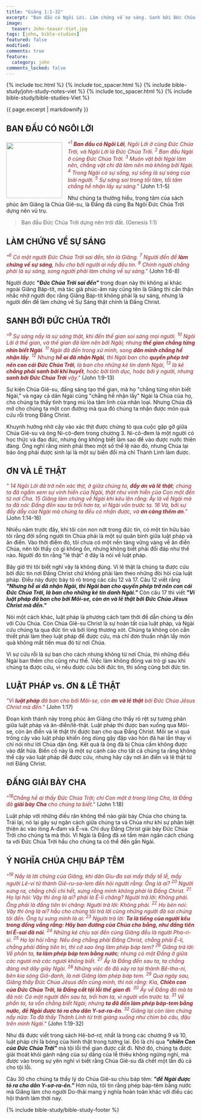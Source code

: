 ```yaml
---
title: "Giăng 1:1-32"
excerpt: "Ban đầu có Ngôi Lời. Làm chứng về sự sáng. Sanh bởi Đức Chúa Trời. Ơn và lẽ thật. Luật pháp vs. ơn & lẽ thật. Đấng giải bày Cha. Ý nghĩa Chúa chịu báp têm."
image:
  teaser: John-teaser-Viet.jpg
tags: [john, bible-studies]
featured: false
modified:
comments: true
feature:
  category: john
comments_locked: false
---
```


{% include toc.html %}
{% include toc_spacer.html %}
{% include bible-study/john-study-notes-viet %}
{% include toc_spacer.html %}
{% include bible-study/bible-studies-Viet %}

{{ page.excerpt | markdownify }}

## BAN ĐẦU CÓ NGÔI LỜI

<div>
<p>
<img alt src="{{ site.url }}/assets/images/John-teaser-Viet.jpg" style="border: 0px none; margin: 7px 15px 0px 0px; max-width: 100%; height: 148px; padding: 0px; float: left;">
    <span style="color: rgb(159, 29, 33);"><i>"<sup>1</sup> <strong>Ban đầu có Ngôi Lời</strong>, Ngôi Lời ở cùng Ðức Chúa Trời, và Ngôi Lời là Ðức Chúa Trời.  <sup>2</sup> Ban đầu Ngài ở cùng Ðức Chúa Trời.  <sup>3</sup> Muôn vật bởi Ngài làm nên, chẳng vật chi đã làm nên mà không bởi Ngài.  <sup>4</sup> Trong Ngài có sự sống, sự sống là sự sáng của loài người.  <sup>5</sup> Sự sáng soi trong tối tăm, tối tăm chẳng hề nhận lấy sự sáng."</i></span> (John 1:1-5)</p></div>

Như chúng ta thường hiểu, trọng tâm của sách phúc âm Giăng là Chúa Giê-su, là Đấng đã cùng Ba Ngôi Đức Chúa Trời dựng nên vũ trụ.

> Ban đầu Ðức Chúa Trời dựng nên trời đất. (Genesis 1:1)

## LÀM CHỨNG VỀ SỰ SÁNG

<span style="color: rgb(159, 29, 33);">
<i>"<sup>6</sup> Có một người Ðức Chúa Trời sai đến, tên là Giăng.  <sup>7</sup> Người đến để <strong>làm chứng về sự sáng</strong>, hầu cho bởi người ai nấy đều tin.  <sup>8</sup> Chính người chẳng phải là sự sáng, song người phải làm chứng về sự sáng."</i></span> (John 1:6-8)

Người được ***"Đức Chúa Trời sai đến"*** trong đoạn này thì không ai khác ngoài Giăng Báp-tít, mà tác giả phúc-âm này cũng tên là Giăng thì cẩn thận nhắc nhở người đọc rằng Giăng Báp-tít không phải là sự sáng, nhưng là người đến để làm chứng về Sự Sáng thật chính là Đấng Christ.

## SANH BỞI ĐỨC CHÚA TRỜI

<span style="color: rgb(159, 29, 33);">
<i>"<sup>9</sup> Sự sáng nầy là sự sáng thật, khi đến thế gian soi sáng mọi người.  <sup>10</sup> Ngôi Lời ở thế gian, và thế gian đã làm nên bởi Ngài; nhưng <strong>thế gian chẳng từng nhìn biết Ngài</strong>.  <sup>11</sup> Ngài đã đến trong xứ mình, song <strong>dân mình chẳng hề nhận lấy</strong>.  <sup>12</sup> Nhưng <strong>hễ ai đã nhận Ngài</strong>, thì Ngài ban cho <strong>quyền phép trở nên con cái Ðức Chúa Trời</strong>, là ban cho những kẻ tin danh Ngài,  <sup>13</sup> là kẻ <strong>chẳng phải sanh bởi khí huyết</strong>, hoặc bởi tình dục, hoặc bởi ý người, nhưng <strong>sanh bởi Ðức Chúa Trời</strong> vậy."</i></span> (John 1:9-13)

Sự kiện Chúa Giê-su, đấng sáng tạo thế gian, mà họ "chẳng từng nhìn biết Ngài," và ngay cả dân Ngài cũng "chẳng hề nhận lấy" Ngài là Chúa của họ, cho chúng ta thấy tình trạng mù lòa tâm linh của nhân loại. Nhưng Chúa đã mở cho chúng ta một con đường mà qua đó chúng ta nhận được món quà cứu rỗi trong Đấng Christ.

Khuynh hướng nhờ cậy vào xác thịt được chứng tỏ qua cuộc gặp gỡ giữa Chúa Giê-su và ông Ni-cô-đem trong chương 3. Ni-cô-đem là một người có học thức và đạo đức, nhưng ông không biết làm sao để vào được nước thiên đàng. Ông nghĩ rằng mình phải theo một số thể lệ nào đó, nhưng Chúa lại bảo ông phải được sinh lại là một sự biến đổi mà chỉ Thánh Linh làm được.

## ƠN VÀ LẼ THẬT

<span style="color: rgb(159, 29, 33);">
<i>" 14 Ngôi Lời đã trở nên xác thịt, ở giữa chúng ta, <strong>đầy ơn và lẽ thật</strong>; chúng ta đã ngắm xem sự vinh hiển của Ngài, thật như vinh hiển của Con một đến từ nơi Cha.  15 Giăng làm chứng về Ngài khi kêu lên rằng: Ấy là về Ngài mà ta đã nói: Ðấng đến sau ta trổi hơn ta, vì Ngài vốn trước ta.  16 Vả, bởi sự đầy dẫy của Ngài mà chúng ta đều có nhận được, và <strong>ơn càng thêm ơn</strong>."</i></span> (John 1:14-16)

Nhiều năm trước đây, khi tôi còn non nớt trong đức tin, có một tín hữu bảo tôi rằng đời sống người tin Chúa phải là một sự quân bình giữa luật pháp và ân điển. Vào thời điểm đó, tôi chưa có một nền tảng vững vàng về ân điển Chúa, nên tôi thấy có gì không ổn, nhưng không biết phải đối đáp như thế nào. Người đó tin rằng "lẽ thật" ở đây là nói về luật pháp.

Bây giờ thì tôi biết nghĩ vậy là không đúng. Vì lẽ thật là chúng ta được cứu bời đức tin nơi Đấng Christ chứ không phải làm theo những đòi hỏi của luật pháp. Điều này được bày tỏ rõ trong các câu 12 và 17. Câu 12 viết rằng ***"Nhưng hễ ai đã nhận Ngài, thì Ngài ban cho quyền phép trở nên con cái Ðức Chúa Trời, là ban cho những kẻ tin danh Ngài."*** Còn câu 17 thì viết ***"Vì luật pháp đã ban cho bởi Môi-se, còn ơn và lẽ thật bởi Ðức Chúa Jêsus Christ mà đến."***

Nói một cách khác, luật pháp là phương cách tạm thời để dẫn chúng ta đến với Cứu Chúa. Còn Chúa Giê-su Christ là sự hoàn tất của luật pháp, và Ngài cứu chúng ta qua đức tin và bởi lòng thương xót. Chúng ta không còn cần thiết phải làm theo luật pháp để được cứu, mà chỉ đơn thuần nhận lấy món quà không mất tiền mua đó từ nơi Chúa.

Vì sự cứu rỗi là sự ban cho cách nhưng không từ nơi Chúa, thì những điều Ngài ban thêm cho cũng như thế. Việc làm không đóng vai trò gì sau khi chúng ta được cứu, vì nếu được cứu bởi đức tin, thì sống cũng bởi đức tin.

## LUẬT PHÁP vs. ƠN & LẼ THẬT

<span style="color: rgb(159, 29, 33);">
<i>"Vì <strong>luật pháp</strong> đã ban cho bởi Môi-se, còn <strong>ơn và lẽ thật</strong> bởi Ðức Chúa Jêsus Christ mà đến."</i></span> (John 1:17)

Đoạn kinh thánh này trong phúc âm Giăng cho thấy rõ rệt sự tương phản giữa luật pháp và ân-điển/lẽ-thật. Luật pháp thì được ban xuống qua Môi-se, còn ân điển và lẽ thật thì được ban cho qua Đấng Christ. Môi se vì quá trông cậy vào luật pháp khiến ông dùng gậy đập vào hòn đá hai lần thay vì chỉ nói như lời Chúa dặn ông. Kết quả là ông đã bị Chúa cấm không được vào đất hứa. Biến cố này là một sự cảnh cáo cho tất cả chúng ta rằng không thể cậy vào luật pháp để được cứu, nhưng hãy cậy nơi ân điển và lẽ thật từ nơi Đấng Christ.

## ĐẤNG GIẢI BÀY CHA

<span style="color: rgb(159, 29, 33);">
<i>"<sup>18</sup>Chẳng hề ai thấy Ðức Chúa Trời; chỉ Con một ở trong lòng Cha, là Ðấng đã <strong>giải bày Cha</strong> cho chúng ta biết."</i></span> (John 1:18)

Luật pháp với những điều răn không thể nào giải bày Chúa cho chúng ta. Trái lại, nó lại gây sự ngăn cách giữa chúng ta và Chúa như khi sự phân biệt thiện ác vào lòng A-đam và Ê-va. Chỉ duy Đấng Christ giải bày Đức Chúa Trời cho chúng ta mà thôi. Vì Ngài là Đấng đã xé tấm màn ngăn cách chúng ta với Đức Chúa Trời hầu cho chúng ta có thể đến gần Ngài.

## Ý NGHĨA CHÚA CHỊU BÁP TÊM

<span style="color: rgb(159, 29, 33);">
<i>"<sup>19</sup> Nầy là lời chứng của Giăng, khi dân Giu-đa sai mấy thầy tế lễ, mấy người Lê-vi từ thành Giê-ru-sa-lem đến hỏi người rằng: Ông là ai?  <sup>20</sup> Người xưng ra, chẳng chối chi hết, xưng rằng mình không phải là Ðấng Christ.  <sup>21</sup> Họ lại hỏi: Vậy thì ông là ai? phải là Ê-li chăng? Người trả lời: Không phải. Ông phải là đấng tiên tri chăng: Người trả lời: Không phải.  <sup>22</sup> Họ bèn nói: Vậy thì ông là ai? hầu cho chúng tôi trả lời cùng những người đã sai chúng tôi đến. Ông tự xưng mình là ai:  <sup>23</sup> Người trả lời: <strong>Ta là tiếng của người kêu trong đồng vắng rằng: Hãy ban đường của Chúa cho bằng, như đấng tiên tri Ê-sai đã nói</strong>.  <sup>24</sup> Những kẻ chịu sai đến cùng Giăng đều là người Pha-ri-si.  <sup>25</sup> Họ lại hỏi rằng: Nếu ông chẳng phải Ðấng Christ, chẳng phải Ê-li, chẳng phải đấng tiên tri, thì cớ sao ông làm phép báp tem?  <sup>26</sup> Giăng trả lời: Về phần ta, <strong>ta làm phép báp tem bằng nước</strong>; nhưng có một Ðấng ở giữa các ngươi mà các ngươi không biết.  <sup>27</sup> Ấy là Ðấng đến sau ta, ta chẳng đáng mở dây giày Ngài.  <sup>28</sup> Những việc đó đã xảy ra tại thành Bê-tha-ni, bên kia sông Giô-đanh, là nơi Giăng làm phép báp tem.  <sup>29</sup> Qua ngày sau, Giăng thấy Ðức Chúa Jêsus đến cùng mình, thì nói rằng: Kìa, <strong>Chiên con của Ðức Chúa Trời, là Ðấng cất tội lỗi thế gian đi</strong>.  <sup>30</sup> Ấy về Ðấng đó mà ta đã nói: Có một người đến sau ta, trổi hơn ta, vì người vốn trước ta.  <sup>31</sup> Về phần ta, ta vốn chẳng biết Ngài; nhưng <strong>ta đã đến làm phép báp-tem bằng nước, để Ngài được tỏ ra cho dân Y-sơ-ra-ên</strong>.  <sup>32</sup> Giăng lại còn làm chứng nầy nữa: Ta đã thấy Thánh Linh từ trời giáng xuống như chim bò câu, đậu trên mình Ngài."</i></span> (John 1:19-32)

Như đã được viết trong sách Hê-bơ-rơ, nhất là trong các chương 9 và 10, luật pháp chỉ là bóng của hình thật trong tương lai. Đó là chỉ qua ***"chiên Con của Đức Chúa Trời"*** mà tội lỗi thế gian được cất đi. Nhờ đó, chúng ta được giải thoát khỏi gánh nặng của sự dâng của lễ thiêu không ngừng nghỉ, mà được vào trong sự yên nghỉ vì biết rằng Chúa Giê-su đã chết một lần đủ cả cho tội lỗi.

Câu 30 cho chúng ta thấy lý do Chúa Giê-su chịu báp têm: ***"để Ngài được tỏ ra cho dân Y-sơ-ra-ên."*** Hơn nữa, tôi tin rằng phép báp-têm bằng nước mà Giăng làm cho người Do-thái mang ý nghĩa hoàn toàn khác với điều các hội thánh làm thời nay.

{% include bible-study/bible-study-footer %}

